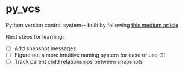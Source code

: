 # py_vcs
Python version control system-- built by following [this medium article](https://medium.com/@musicalchemist/building-a-simple-version-control-system-with-python-e5724460496b)

Next steps for learning:
- [ ] Add snapshot messages
- [ ] Figure out a more intuitive naming system for ease of use (?)
- [ ] Track parent child relationships between snapshots